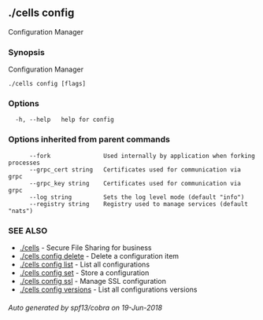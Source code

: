 ## ./cells config

Configuration Manager

### Synopsis

Configuration Manager

```
./cells config [flags]
```

### Options

```
  -h, --help   help for config
```

### Options inherited from parent commands

```
      --fork               Used internally by application when forking processes
      --grpc_cert string   Certificates used for communication via grpc
      --grpc_key string    Certificates used for communication via grpc
      --log string         Sets the log level mode (default "info")
      --registry string    Registry used to manage services (default "nats")
```

### SEE ALSO

* [./cells](./cells.md)	 - Secure File Sharing for business
* [./cells config delete](./cells_config_delete.md)	 - Delete a configuration item
* [./cells config list](./cells_config_list.md)	 - List all configurations
* [./cells config set](./cells_config_set.md)	 - Store a configuration
* [./cells config ssl](./cells_config_ssl.md)	 - Manage SSL configuration
* [./cells config versions](./cells_config_versions.md)	 - List all configurations versions

###### Auto generated by spf13/cobra on 19-Jun-2018
